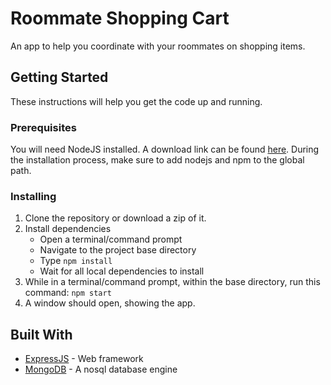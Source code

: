 # Roommate Shopping Cart

An app to help you coordinate with your roommates on shopping items.

## Getting Started

These instructions will help you get the code up and running.

### Prerequisites

You will need NodeJS installed. A download link can be found [here](https://nodejs.org/en/).
During the installation process, make sure to add nodejs and npm to the global path.

### Installing

1. Clone the repository or download a zip of it.
2. Install dependencies
    * Open a terminal/command prompt
    * Navigate to the project base directory
    * Type `npm install`
    * Wait for all local dependencies to install
3. While in a terminal/command prompt, within the base directory, run this command: `npm start`
4. A window should open, showing the app.

## Built With

* [ExpressJS](https://expressjs.com/) - Web framework
* [MongoDB](https://www.mongodb.com/) - A nosql database engine

